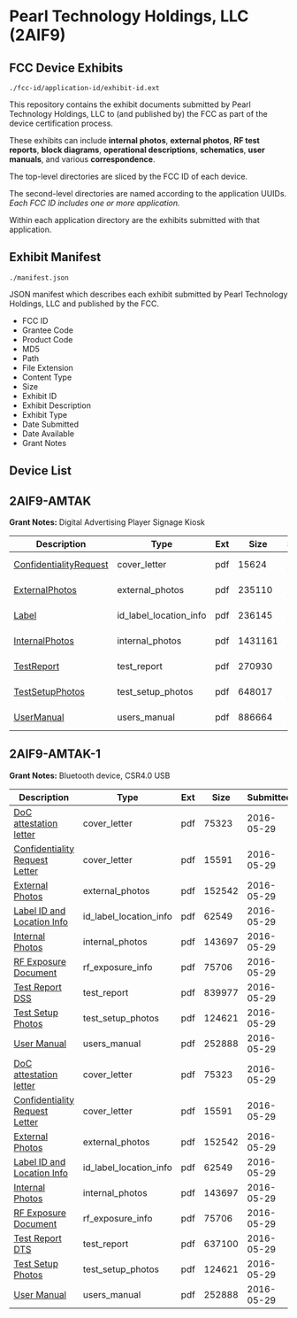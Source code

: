 # Pearl Technology Holdings, LLC (2AIF9)
## FCC Device Exhibits

```
./fcc-id/application-id/exhibit-id.ext
```

This repository contains the exhibit documents submitted by Pearl Technology Holdings, LLC to (and published by) the FCC as part of the device certification process.

These exhibits can include **internal photos**, **external photos**, **RF test reports**, **block diagrams**, **operational descriptions**, **schematics**, **user manuals**, and various **correspondence**.

The top-level directories are sliced by the FCC ID of each device.

The second-level directories are named according to the application UUIDs. *Each FCC ID includes one or more application.*

Within each application directory are the exhibits submitted with that application. 

## Exhibit Manifest

```
./manifest.json
```

JSON manifest which describes each exhibit submitted by Pearl Technology Holdings, LLC and published by the FCC.

- FCC ID
- Grantee Code
- Product Code
- MD5
- Path
- File Extension
- Content Type
- Size
- Exhibit ID
- Exhibit Description
- Exhibit Type
- Date Submitted
- Date Available
- Grant Notes

## Device List
## 2AIF9-AMTAK
**Grant Notes:** Digital Advertising Player Signage Kiosk

| Description | Type | Ext | Size | Submitted | Available |
| ----------- | ---- | --- | ---- | --------- | --------- |
| [ConfidentialityRequest](2AIF9-AMTAK/273538d2b5f12a0ac118590a40034c95/3084122.pdf) | cover_letter | pdf | 15624 | 2016-08-02 | 2016-08-02 |
| [ExternalPhotos](2AIF9-AMTAK/273538d2b5f12a0ac118590a40034c95/3084127.pdf) | external_photos | pdf | 235110 | 2016-08-02 | 2016-08-02 |
| [Label](2AIF9-AMTAK/273538d2b5f12a0ac118590a40034c95/3084126.pdf) | id_label_location_info | pdf | 236145 | 2016-08-02 | 2016-08-02 |
| [InternalPhotos](2AIF9-AMTAK/273538d2b5f12a0ac118590a40034c95/3084125.pdf) | internal_photos | pdf | 1431161 | 2016-08-02 | 2016-08-02 |
| [TestReport](2AIF9-AMTAK/273538d2b5f12a0ac118590a40034c95/3084123.pdf) | test_report | pdf | 270930 | 2016-08-02 | 2016-08-02 |
| [TestSetupPhotos](2AIF9-AMTAK/273538d2b5f12a0ac118590a40034c95/3084128.pdf) | test_setup_photos | pdf | 648017 | 2016-08-02 | 2016-08-02 |
| [UserManual](2AIF9-AMTAK/273538d2b5f12a0ac118590a40034c95/3084124.pdf) | users_manual | pdf | 886664 | 2016-08-02 | 2016-08-02 |
## 2AIF9-AMTAK-1
**Grant Notes:** Bluetooth device, CSR4.0 USB

| Description | Type | Ext | Size | Submitted | Available |
| ----------- | ---- | --- | ---- | --------- | --------- |
| [DoC attestation letter](2AIF9-AMTAK-1/96886f2657a97f166e8213b3587580ea/3008536.pdf) | cover_letter | pdf | 75323 | 2016-05-29 | 2016-05-29 |
| [Confidentiality Request Letter](2AIF9-AMTAK-1/96886f2657a97f166e8213b3587580ea/3008540.pdf) | cover_letter | pdf | 15591 | 2016-05-29 | 2016-05-29 |
| [External Photos](2AIF9-AMTAK-1/96886f2657a97f166e8213b3587580ea/3008539.pdf) | external_photos | pdf | 152542 | 2016-05-29 | 2016-05-29 |
| [Label ID and Location Info](2AIF9-AMTAK-1/96886f2657a97f166e8213b3587580ea/3008537.pdf) | id_label_location_info | pdf | 62549 | 2016-05-29 | 2016-05-29 |
| [Internal Photos](2AIF9-AMTAK-1/96886f2657a97f166e8213b3587580ea/3008533.pdf) | internal_photos | pdf | 143697 | 2016-05-29 | 2016-05-29 |
| [RF Exposure Document](2AIF9-AMTAK-1/96886f2657a97f166e8213b3587580ea/3008538.pdf) | rf_exposure_info | pdf | 75706 | 2016-05-29 | 2016-05-29 |
| [Test Report DSS](2AIF9-AMTAK-1/96886f2657a97f166e8213b3587580ea/3008544.pdf) | test_report | pdf | 839977 | 2016-05-29 | 2016-05-29 |
| [Test Setup Photos](2AIF9-AMTAK-1/96886f2657a97f166e8213b3587580ea/3008535.pdf) | test_setup_photos | pdf | 124621 | 2016-05-29 | 2016-05-29 |
| [User Manual](2AIF9-AMTAK-1/96886f2657a97f166e8213b3587580ea/3008530.pdf) | users_manual | pdf | 252888 | 2016-05-29 | 2016-05-29 |
| [DoC attestation letter](2AIF9-AMTAK-1/8f76dae373eaa09d3b905a05f732e184/3008536.pdf) | cover_letter | pdf | 75323 | 2016-05-29 | 2016-05-29 |
| [Confidentiality Request Letter](2AIF9-AMTAK-1/8f76dae373eaa09d3b905a05f732e184/3008540.pdf) | cover_letter | pdf | 15591 | 2016-05-29 | 2016-05-29 |
| [External Photos](2AIF9-AMTAK-1/8f76dae373eaa09d3b905a05f732e184/3008539.pdf) | external_photos | pdf | 152542 | 2016-05-29 | 2016-05-29 |
| [Label ID and Location Info](2AIF9-AMTAK-1/8f76dae373eaa09d3b905a05f732e184/3008537.pdf) | id_label_location_info | pdf | 62549 | 2016-05-29 | 2016-05-29 |
| [Internal Photos](2AIF9-AMTAK-1/8f76dae373eaa09d3b905a05f732e184/3008533.pdf) | internal_photos | pdf | 143697 | 2016-05-29 | 2016-05-29 |
| [RF Exposure Document](2AIF9-AMTAK-1/8f76dae373eaa09d3b905a05f732e184/3008538.pdf) | rf_exposure_info | pdf | 75706 | 2016-05-29 | 2016-05-29 |
| [Test Report DTS](2AIF9-AMTAK-1/8f76dae373eaa09d3b905a05f732e184/3008541.pdf) | test_report | pdf | 637100 | 2016-05-29 | 2016-05-29 |
| [Test Setup Photos](2AIF9-AMTAK-1/8f76dae373eaa09d3b905a05f732e184/3008535.pdf) | test_setup_photos | pdf | 124621 | 2016-05-29 | 2016-05-29 |
| [User Manual](2AIF9-AMTAK-1/8f76dae373eaa09d3b905a05f732e184/3008530.pdf) | users_manual | pdf | 252888 | 2016-05-29 | 2016-05-29 |
